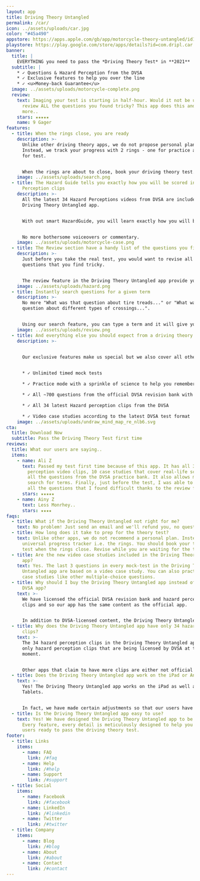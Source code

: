 ```yaml
---
layout: app
title: Driving Theory Untangled
permalink: /car/
icon: ../assets/uploads/car.jpg
color: "#45a490"
appstore: https://apps.apple.com/gb/app/motorcycle-theory-untangled/id1537956813
playstore: https://play.google.com/store/apps/details?id=com.dripl.car
banner:
  title: |
    EVERYTHING you need to pass the *Driving Theory Test* in **2021**
  subtitle: |
    * ✓ Questions & Hazard Perception from the DVSA
    * ✓ Exclusive features to help you over the line
    * ✓ <u>Money-back Guarantee</u>
  image: ../assets/uploads/motorcycle-complete.png
  review:
    text: Imaging your test is starting in half-hour. Would it not be useful to
      review ALL the questions you found tricky? This app does this and so much
      more..
    stars: ★★★★★
    name: 9 Gager
features:
  - title: When the rings close, you are ready
    description: >-
      Unlike other driving theory apps, we do not propose personal plans.
      Instead, we track your progress with 2 rings - one for practice and one
      for test.


      When the rings are about to close, book your driving theory test.
    image: ../assets/uploads/search.png
  - title: The Hazard Guide tells you exactly how you will be scored in Hazard
      Perception clips
    description: >-
      All the latest 34 Hazard Perceptions videos from DVSA are included in the
      Driving Theory Untangled app.


      With out smart HazardGuide, you will learn exactly how you will be scored on these videos.


      No more bothersome voiceovers or commentary.
    image: ../assets/uploads/motorcycle-case.png
  - title: The Review section have a handy list of the questions you find tricky
    description: >-
      Just before you take the real test, you would want to revise all the
      questions that you find tricky.


      The review feature in the Driving Theory Untangled app provide you with a list of all the questions that you would want to work on.
    image: ../assets/uploads/hazard.png
  - title: Instantly search questions for a given term
    description: >-
      No more "What was that question about tire treads..." or "What was that
      question about different types of crossings...".


      Using our search feature, you can type a term and it will give you a list of questions that are relevant to that term.
    image: ../assets/uploads/review.png
  - title: And everything else you should expect from a driving theory app in 2021
    description: >-
      

      Our exclusive features make us special but we also cover all other features that a good driving theory app should have. This includes -


      * ✓ Unlimited timed mock tests

      * ✓ Practice mode with a sprinkle of science to help you remember important facts and details

      * ✓ All ~700 questions from the official DVSA revision bank with explanations

      * ✓ All 34 latest Hazard perception clips from the DVSA

      * ✓ Video case studies according to the latest DVSA test format
    image: ../assets/uploads/undraw_mind_map_re_nlb6.svg
cta:
  title: Download Now
  subtitle: Pass the Driving Theory Test first time
reviews:
  title: What our users are saying..
  items:
    - name: Ali Z
      text: Passed my test first time because of this app. It has all 34 DVSA hazard
        perception video clips, 10 case studies that cover real-life scenarios,
        all the questions from the DVSA practice bank. It also allows me to
        search for terms. Finally, just before the test, I was able to revise
        all the questions that I found difficult thanks to the review feature.
      stars: ★★★★★
    - name: Ainy Z
      text: Less Monrhey..
      stars: ★★★★
faqs:
  - title: What if the Driving Theory Untangled not right for me?
    text: No problem! Just send an email and we'll refund you, no questions asked.
  - title: How long does it take to prep for the theory test?
    text: Unlike other apps, we do not recommend a personal plan. Instead, we have a
      universal progress tracker i.e. the rings. You should book your theory
      test when the rings close. Revise while you are waiting for the test.
  - title: Are the new video case studies included in the Driving Theory Untangled
      app?
    text: Yes. The last 3 questions in every mock-test in the Driving Theory
      Untangled app are based on a video case study. You can also practice video
      case studies like other multiple-choice questions.
  - title: Why should I buy the Driving Theory Untangled app instead of the official
      DVSA app?
    text: >-
      We have licensed the official DVSA revision bank and hazard perception
      clips and so our app has the same content as the official app.


      In addition to DVSA-licensed content, the Driving Theory Untangled app has exclusive features that are designed to help you over the line. For example - hazard guide, instant search, smart revision and a universal progress tracker.
  - title: Why does the Driving Theory Untangled app have only 34 hazard perception
      clips?
    text: >-
      The 34 hazard perception clips in the Driving Theory Untangled app are the
      only hazard perception clips that are being licensed by DVSA at the
      moment.


      Other apps that claim to have more clips are either not official or worse - old clips that are not compatible with the current hazard perception test requirements.
  - title: Does the Driving Theory Untangled app work on the iPad or Android Tablets?
    text: >-
      Yes! The Driving Theory Untangled app works on the iPad as well as Android
      Tablets.


      In fact, we have made certain adjustments so that our users have a pleasant experience with a larger screen.
  - title: Is the Driving Theory Untangled app easy to use?
    text: Yes! We have designed the Driving Theory Untangled app to be easy to use.
      Every feature, every detail is meticulously designed to help you get our
      users ready to pass the driving theory test.
footer:
  - title: Links
    items:
      - name: FAQ
        link: /#faq
      - name: Help
        link: /#help
      - name: Support
        link: /#support
  - title: Social
    items:
      - name: Facebook
        link: /#facebook
      - name: LinkedIn
        link: /#linkedin
      - name: Twitter
        link: /#twitter
  - title: Company
    items:
      - name: Blog
        link: /#blog
      - name: About
        link: /#about
      - name: Contact
        link: /#contact
---
```

